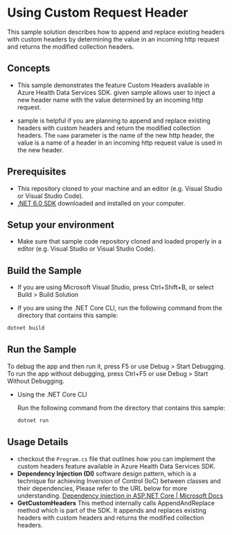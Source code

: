 # Using Custom Request Header

This sample solution describes how to append and replace existing headers with custom headers by determining the value in an incoming http request and returns the modified collection headers. 

## Concepts

- This sample demonstrates the feature Custom Headers available in Azure Health Data Services SDK. given sample allows user to inject a new header name with the value determined by an incoming http request.  

- sample is helpful if you are planning to append and replace existing headers with custom headers and return the modified collection headers. The `name` parameter is the name of the new http header, the  value is a name of a header in an incoming http request value is used in the new header.

## Prerequisites

- This repository cloned to your machine and an editor (e.g. Visual Studio or Visual Studio Code).
- [.NET 6.0 SDK](https://dotnet.microsoft.com/download) downloaded and installed on your computer.

## Setup your environment

- Make sure that sample code repository cloned and loaded properly in a editor (e.g. Visual Studio or Visual Studio Code).


## Build the Sample 

- If you are using Microsoft Visual Studio, press Ctrl+Shift+B, or select Build > Build Solution 

- If you are using the .NET Core CLI, run the following command from the directory that contains this sample: 

```bash
dotnet build
```

## Run the Sample 

To debug the app and then run it, press F5 or use Debug > Start Debugging. To run the app without debugging, press Ctrl+F5 or use Debug > Start Without Debugging. 

- Using the .NET Core CLI 

    Run the following command from the directory that contains this sample: 

    ```bash
    dotnet run
    ```

## Usage Details

- checkout the `Program.cs` file that outlines how you can implement the custom headers feature available in Azure Health Data Services SDK.
- **Dependency Injection (DI)** software design pattern, which is a technique for achieving Inversion of Control (IoC) between classes and their dependencies, Please refer to the URL below for more understanding.
[Dependency injection in ASP.NET Core | Microsoft Docs](https://docs.microsoft.com/en-us/aspnet/core/fundamentals/dependency-injection?view=aspnetcore-6.0)
- **GetCustomHeaders** This method internally calls AppendAndReplace method which is part of the SDK. It appends and replaces existing headers with custom headers and returns the modified collection headers. 
